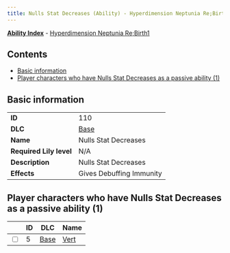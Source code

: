 ```yaml
---
title: Nulls Stat Decreases (Ability) - Hyperdimension Neptunia Re;Birth1
---
```


[**Ability Index**](/neptunia/rb1/ability/index.html) - [Hyperdimension Neptunia Re;Birth1](/neptunia/rb1)

## Contents

- [Basic information](#basic-information)
- [Player characters who have Nulls Stat Decreases as a passive ability (1)](#player-characters-who-have-nulls-stat-decreases-as-a-passive-ability-1)

## Basic information

|   |   |
| -- | -- |
| **ID** | 110
**DLC** | [Base](/neptunia/rb1/dlc/1-base.html)
**Name** | Nulls Stat Decreases
**Required Lily level** | N/A
**Description** | Nulls Stat Decreases
**Effects** | Gives Debuffing Immunity |


## Player characters who have Nulls Stat Decreases as a passive ability (1)

|    | ID | DLC | Name |
| -- | -- | --- | ---- |
| <input type="checkbox" id="rb1-player-1-5" class="trackbox" /> | 5 | [Base](/neptunia/rb1/dlc/1-base.html) | [Vert](/neptunia/rb1/player/1-5-vert.html) |
